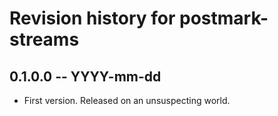 # Revision history for postmark-streams

## 0.1.0.0  -- YYYY-mm-dd

* First version. Released on an unsuspecting world.
